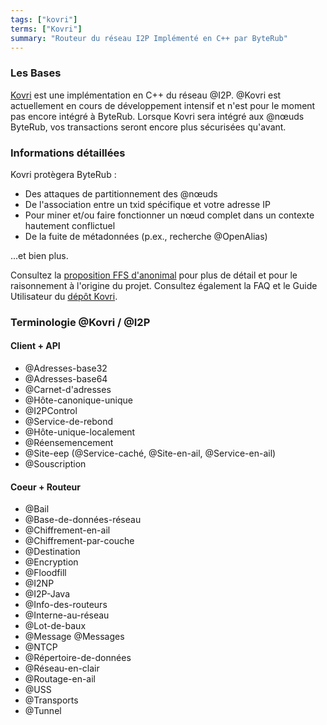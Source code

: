 ```yaml
---
tags: ["kovri"]
terms: ["Kovri"]
summary: "Routeur du réseau I2P Implémenté en C++ par ByteRub"
---
```


### Les Bases

[Kovri](https://gitlab.com/kovri-project/kovri/) est une implémentation en C++ du réseau @I2P. @Kovri est actuellement en cours de développement intensif et n'est pour le moment pas encore intégré à ByteRub. Lorsque Kovri sera intégré aux @nœuds ByteRub, vos transactions seront encore plus sécurisées qu'avant.

### Informations détaillées

Kovri protègera ByteRub :

- Des attaques de partitionnement des @nœuds
- De l'association entre un txid spécifique et votre adresse IP
- Pour miner et/ou faire fonctionner un nœud complet dans un contexte hautement conflictuel
- De la fuite de métadonnées (p.ex., recherche @OpenAlias)

...et bien plus.

Consultez la [proposition FFS d'anonimal](https://forum.getmonero.org/9/work-in-progress/86967/anonimal-s-kovri-full-time-development-funding-thread) pour plus de détail et pour le raisonnement à l'origine du projet. Consultez également la FAQ et le Guide Utilisateur du [dépôt Kovri](https://gitlab.com/kovri-project/kovri/).

### Terminologie @Kovri / @I2P

#### Client + API

- @Adresses-base32
- @Adresses-base64
- @Carnet-d'adresses
- @Hôte-canonique-unique
- @I2PControl
- @Service-de-rebond
- @Hôte-unique-localement
- @Réensemencement
- @Site-eep (@Service-caché, @Site-en-ail, @Service-en-ail)
- @Souscription

#### Coeur + Routeur

- @Bail
- @Base-de-données-réseau
- @Chiffrement-en-ail
- @Chiffrement-par-couche
- @Destination
- @Encryption
- @Floodfill
- @I2NP
- @I2P-Java
- @Info-des-routeurs
- @Interne-au-réseau
- @Lot-de-baux
- @Message @Messages
- @NTCP
- @Répertoire-de-données
- @Réseau-en-clair
- @Routage-en-ail
- @USS
- @Transports
- @Tunnel
